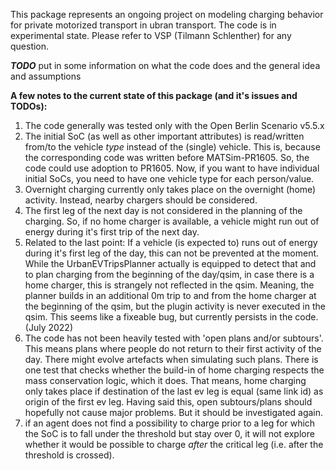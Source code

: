 This package represents an ongoing project on modeling charging behavior for private motorized transport in ubran transport.
The code is in experimental state.
Please refer to VSP (Tilmann Schlenther) for any question.

***TODO*** put in some information on what the code does and the general idea and assumptions


**A few notes to the current state of this package (and it's issues and TODOs):**

1. The code generally was tested only with the Open Berlin Scenario v5.5.x 
1. The initial SoC (as well as other important attributes) is read/written from/to the vehicle _type_ instead of the (single) vehicle. This is, because the corresponding code was written before MATSim-PR1605. So, the code could use adoption to PR1605. Now, if you want to have individual initial SoCs, you need to have one vehicle type for each person/value.
1. Overnight charging currently only takes place on the overnight (home) activity. Instead, nearby chargers should be considered.
1. The first leg of the next day is not considered in the planning of the charging. So, if no home charger is available, a vehicle might run out of energy during it's first trip of the next day.
1. Related to the last point: If a vehicle (is expected to) runs out of energy during it's first leg of the day, this can not be prevented at the moment.
While the UrbanEVTripsPlanner actually is equipped to detect that and to plan charging from the beginning of the day/qsim, in case there is a home charger, this is strangely not reflected in the qsim. Meaning,
   the planner builds in an additional 0m trip to and from the home charger at the beginning of the qsim, but the plugin activity is never executed in the qsim. This seems like a fixeable bug, but currently persists in the code. (July 2022)
1. The code has not been heavily tested with 'open plans and/or subtours'. This means plans where people do not return to their first activity of the day. There might evolve artefacts when simulating such plans. There is one test that checks whether the build-in of home charging respects the mass conservation logic, which it does.
   That means, home charging only takes place if destination of the last ev leg is equal (same link id) as origin of the first ev leg. Having said this, open subtours/plans should hopefully not cause major problems. But it should be investigated again.
1. if an agent does not find a possibility to charge prior to a leg for which the SoC is to fall under the threshold but stay over 0, it will not explore whether it would be possible to charge _after_ the critical leg (i.e. after the threshold is crossed).

   